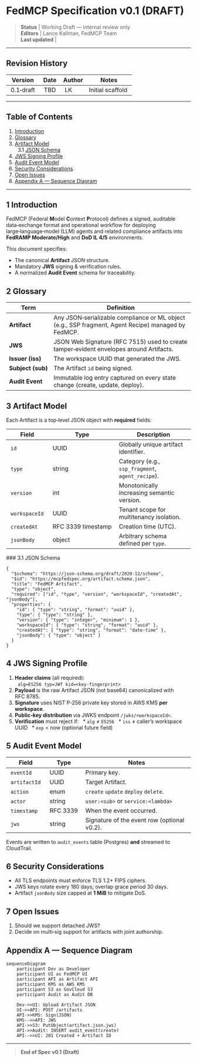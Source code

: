 # FedMCP Specification v0.1 (DRAFT)

> **Status** | Working Draft — internal review only\
> **Editors** | Lance Kallman, FedMCP Team\
> **Last updated** |&#x20;

---

## Revision History

| Version     | Date  | Author | Notes             |
| ----------- | ----- | ------ | ----------------- |
|  0.1‑draft  |  TBD  |  LK    | Initial scaffold  |

---

## Table of Contents

1. [Introduction](#1-introduction)
2. [Glossary](#2-glossary)
3. [Artifact Model](#3-artifact-model)\
     3.1 [JSON Schema](#31-json-schema)
4. [JWS Signing Profile](#4-jws-signing-profile)
5. [Audit Event Model](#5-audit-event-model)
6. [Security Considerations](#6-security-considerations)
7. [Open Issues](#7-open-issues)
8. [Appendix A — Sequence Diagram](#appendix-a-—-sequence-diagram)

---

## 1 Introduction

FedMCP (Federal **M**odel **C**ontext **P**rotocol) defines a signed, auditable data‑exchange format and operational workflow for deploying large‑language‑model (LLM) agents and related compliance artifacts into **FedRAMP Moderate/High** and **DoD IL 4/5** environments.

This document specifies:

- The canonical **Artifact** JSON structure.
- Mandatory **JWS** signing & verification rules.
- A normalized **Audit Event** schema for traceability.

## 2 Glossary

| Term              | Definition                                                                                          |
| ----------------- | --------------------------------------------------------------------------------------------------- |
| **Artifact**      | Any JSON‐serializable compliance or ML object (e.g., SSP fragment, Agent Recipe) managed by FedMCP. |
| **JWS**           | JSON Web Signature (RFC 7515) used to create tamper‑evident envelopes around Artifacts.             |
| **Issuer (iss)**  | The workspace UUID that generated the JWS.                                                          |
| **Subject (sub)** | The Artifact `id` being signed.                                                                     |
| **Audit Event**   | Immutable log entry captured on every state change (create, update, deploy).                        |

## 3 Artifact Model

Each Artifact is a top‑level JSON object with **required** fields:

| Field           | Type                 | Description                                      |
| --------------- | -------------------- | ------------------------------------------------ |
|  `id`           |  UUID                | Globally unique artifact identifier.             |
|  `type`         |  string              | Category (e.g., `ssp_fragment`, `agent_recipe`). |
|  `version`      |  int                 | Monotonically increasing semantic version.       |
|  `workspaceId`  |  UUID                | Tenant scope for multitenancy isolation.         |
|  `createdAt`    |  RFC 3339 timestamp  | Creation time (UTC).                             |
|  `jsonBody`     |  object              | Arbitrary schema defined per `type`.             |

\### 3.1 JSON Schema

```jsonc
{
  "$schema": "https://json-schema.org/draft/2020-12/schema",
  "$id": "https://mcpfedspec.org/artifact.schema.json",
  "title": "FedMCP Artifact",
  "type": "object",
  "required": ["id", "type", "version", "workspaceId", "createdAt", "jsonBody"],
  "properties": {
    "id": { "type": "string", "format": "uuid" },
    "type": { "type": "string" },
    "version": { "type": "integer", "minimum": 1 },
    "workspaceId": { "type": "string", "format": "uuid" },
    "createdAt": { "type": "string", "format": "date-time" },
    "jsonBody": { "type": "object" }
  }
}
```

## 4 JWS Signing Profile

1. **Header claims** (all required):\
     `alg=ES256`  `typ=JWT`  `kid=<key‑fingerprint>`
2. **Payload** is the raw Artifact JSON (not base64) canonicalized with RFC 8785.
3. **Signature** uses NIST P‑256 private key stored in AWS KMS **per workspace**.
4. **Public‑key distribution** via JWKS endpoint `/jwks/<workspaceId>`.
5. **Verification** must reject if:   \* `alg` ≠ `ES256`   \* `iss` ≠ caller’s workspace UUID   \* `exp` < now (optional future field)

## 5 Audit Event Model

| Field          | Type       | Notes                                       |
| -------------- | ---------- | ------------------------------------------- |
|  `eventId`     |  UUID      | Primary key.                                |
|  `artifactId`  |  UUID      | Target Artifact.                            |
|  `action`      |  enum      | `create` `update` `deploy` `delete`.        |
|  `actor`       |  string    | `user:<sub>` or `service:<lambda>`          |
|  `timestamp`   |  RFC 3339  | When the event occurred.                    |
|  `jws`         |  string    | Signature of the event row (optional v0.2). |

Events are written to `audit_events` table (Postgres) **and** streamed to CloudTrail.

## 6 Security Considerations

- All TLS endpoints must enforce TLS 1.2+ FIPS ciphers.
- JWS keys rotate every 180 days; overlap grace period 30 days.
- Artifact `jsonBody` size capped at **1 MiB** to mitigate DoS.

## 7 Open Issues

1. Should we support detached JWS?
2. Decide on multi‑sig support for artifacts with joint authorship.

## Appendix A — Sequence Diagram

```mermaid
sequenceDiagram
    participant Dev as Developer
    participant UI as FedMCP UI
    participant API as Artifact API
    participant KMS as AWS KMS
    participant S3 as GovCloud S3
    participant Audit as Audit DB

    Dev->>UI: Upload Artifact JSON
    UI->>API: POST /artifacts
    API->>KMS: Sign(JSON)
    KMS-->>API: JWS
    API->>S3: PutObject(artifact.json.jws)
    API->>Audit: INSERT audit_event(create)
    API-->>UI: 201 Created + Artifact ID
```

---

> **End of Spec v0.1 (Draft)**

